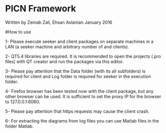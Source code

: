 # PICN Framework
Written by Zeinab Zali, Ehsan Aslanian
January 2016

#How to use

1- Please execute seeker and client packages on separate machines in a LAN (a seeker machine and arbitrary number of and clients).

2- QT5.4 libraries are required. It is recommended to open the projects (.pro files) with QT creator and run the packages via this editor.

3- Please pay attention that the Data folder (with its all subfolders) is required for client and Log folder is required for seeker in the execution folder.

4- Firefox browser has been tested now with the client package, but any other browser can be used. It is sufficient to set the proxy IP for the browser to 127.0.0.1:6060. 

5- Please pay attention that https requests may cause the client crash.

6- For extracting the diagrams from log files you can use Matlab files in the folder Matlab.

